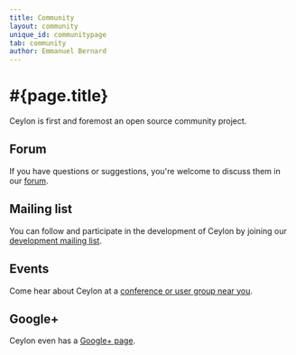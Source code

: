 ```yaml
---
title: Community  
layout: community
unique_id: communitypage
tab: community
author: Emmanuel Bernard
---
```

# #{page.title}

Ceylon is first and foremost an open source community project.

## Forum
If you have questions or suggestions, you're welcome to discuss them in 
our [forum](forum).

## Mailing list

You can follow and participate in the development of Ceylon by joining 
our [development mailing list](http://groups.google.com/group/ceylon-dev).

## Events

Come hear about Ceylon at a [conference or user group near you](events).

## Google+

Ceylon even has a [Google+ page](http://gplus.to/ceylon).